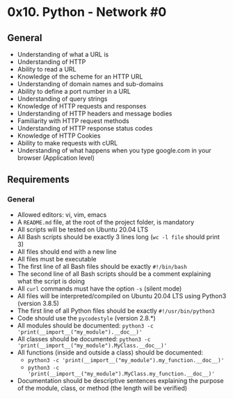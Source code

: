 # 0x10. Python - Network #0

## General
- Understanding of what a URL is
- Understanding of HTTP
- Ability to read a URL
- Knowledge of the scheme for an HTTP URL
- Understanding of domain names and sub-domains
- Ability to define a port number in a URL
- Understanding of query strings
- Knowledge of HTTP requests and responses
- Understanding of HTTP headers and message bodies
- Familiarity with HTTP request methods
- Understanding of HTTP response status codes
- Knowledge of HTTP Cookies
- Ability to make requests with cURL
- Understanding of what happens when you type google.com in your browser (Application level)

## Requirements
### General
- Allowed editors: vi, vim, emacs
- A `README.md` file, at the root of the project folder, is mandatory
- All scripts will be tested on Ubuntu 20.04 LTS
- All Bash scripts should be exactly 3 lines long (`wc -l file` should print 3)
- All files should end with a new line
- All files must be executable
- The first line of all Bash files should be exactly `#!/bin/bash`
- The second line of all Bash scripts should be a comment explaining what the script is doing
- All `curl` commands must have the option `-s` (silent mode)
- All files will be interpreted/compiled on Ubuntu 20.04 LTS using Python3 (version 3.8.5)
- The first line of all Python files should be exactly `#!/usr/bin/python3`
- Code should use the `pycodestyle` (version 2.8.*)
- All modules should be documented: `python3 -c 'print(__import__("my_module").__doc__)'`
- All classes should be documented: `python3 -c 'print(__import__("my_module").MyClass.__doc__)'`
- All functions (inside and outside a class) should be documented: 
  - `python3 -c 'print(__import__("my_module").my_function.__doc__)'`
  - `python3 -c 'print(__import__("my_module").MyClass.my_function.__doc__)'`
- Documentation should be descriptive sentences explaining the purpose of the module, class, or method (the length will be verified)


